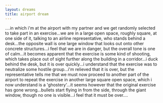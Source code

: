 ```yaml
---
layout: dreams
title: airport dream
---
```


....in which i'm at the airport with my partner and we get randomly selected to take part in an exercise...we are in a large open space, roughly square, at one side of it, talking to an airline representative, who stands behind a desk...the opposite wall is one large window that looks out onto other concrete structures...i feel that we are in danger, but the overall tone is one of calm...it becomes apparent that the exercise is some kind of shooting, which takes place out of sight further along the building in a corridor...i duck behind the desk, but it is over quickly...i understand that the exercise was to neutralize some hostile group...i'm relieved that it is over, but the representative tells me that we must now proceed to another part of the airport to repeat the exercise in another large square open space, which i now understand is a 'ghostery'...it seems however that the original exercise has gone wrong...bullets start flying in from the side, through the giant window, though no one is visible...i feel that it must be over....
